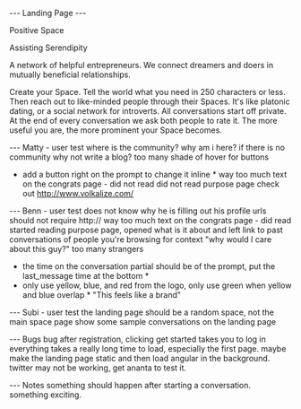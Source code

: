 --- Landing Page ---

Positive Space

Assisting Serendipity

A network of helpful entrepreneurs. We connect dreamers and doers in mutually beneficial relationships.

Create your Space. Tell the world what you need in 250 characters or less. Then reach out to like-minded people through their Spaces. It's like platonic dating, or a social network for introverts. All conversations start off private. At the end of every conversation we ask both people to rate it. The more useful you are, the more prominent your Space becomes.



--- Matty - user test
where is the community?
why am i here?
if there is no community why not write a blog?
too many shade of hover for buttons
* add a button right on the prompt to change it inline *
way too much text on the congrats page - did not read
did not read purpose page
check out http://www.volkalize.com/


--- Benn - user test
does not know why he is filling out his profile
urls should not require http://
way too much text on the congrats page - did read
started reading purpose page, opened what is it about and left
link to past conversations of people you're browsing for context
"why would I care about this guy?" too many strangers
* the time on the conversation partial should be of the prompt, put the last_message time at the bottom *
* only use yellow, blue, and red from the logo, only use green when yellow and blue overlap * "This feels like a brand"


--- Subi - user test
the landing page should be a random space, not the main space page
show some sample conversations on the landing page


--- Bugs
bug after registration, clicking get started takes you to log in
everything takes a really long time to load, especially the first page. maybe make the landing page static and then load angular in the background.
twitter may not be working, get ananta to test it.


--- Notes
something should happen after starting a conversation. something exciting.
